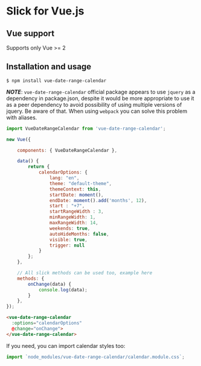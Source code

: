 # Slick for Vue.js

## Vue support

Supports only Vue >= 2

## Installation and usage

    $ npm install vue-date-range-calendar

***NOTE***: `vue-date-range-calendar` official package appears to use `jquery` as a dependency in package.json,
despite it would be more appropriate to use it as a peer dependency to avoid possibility of using multiple
versions of jquery. Be aware of that. When using `webpack` you can solve this problem with aliases.

```javascript
import VueDateRangeCalendar from 'vue-date-range-calendar';

new Vue({

    components: { VueDateRangeCalendar },

    data() {
        return {
            calendarOptions: {
                lang: "en",
                theme: "default-theme",
                themeContext: this,
                startDate: moment(),
                endDate: moment().add('months', 12),
                start : "+7",
                startRangeWidth : 3, 
                minRangeWidth: 1,
                maxRangeWidth: 14,
                weekends: true,
                autoHideMonths: false,
                visible: true,
                trigger: null
            }
        };
    },

    // All slick methods can be used too, example here
    methods: {
        onChange(data) {
            console.log(data);
        }
    },
});
```

```html
<vue-date-range-calendar
  :options="calendarOptions"
  @change="onChange">
</vue-date-range-calendar>
```

If you need, you can import calendar styles too:

```javascript
import `node_modules/vue-date-range-calendar/calendar.module.css`;
```

